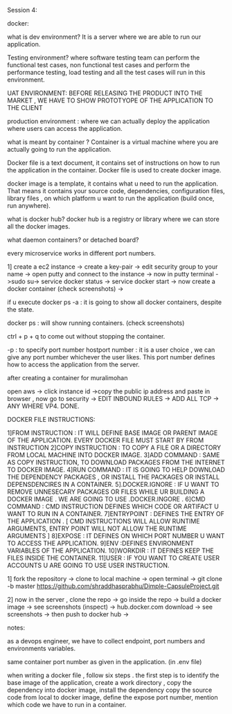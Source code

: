 Session 4:

docker:

what is dev environment? It is a server where we are able to run our application.

Testing environment? where software testing team can perform the functional test cases, non functional test cases and perform the performance testing, load testing and all the test cases will run in this environment.
  
UAT ENVIRONMENT: BEFORE RELEASING THE PRODUCT INTO THE MARKET , WE HAVE TO SHOW PROTOTYOPE OF THE APPLICATION TO THE CLIENT

production environment : where we can actually deploy the application where users can access the application.

what is meant by container ? Container is a virtual machine where you are actually going to run the application.

Docker file is a text document, it contains set of instructions on how to run the application in the container. Docker file is used to create docker image.

docker image is a template, it contains what u need to run the application. That means it contains your source code, dependencies, configuration files, library files , on which platform u want to run the application (build once, run anywhere).

what is docker hub? docker hub is a registry or library where we can store all the docker images.

what daemon containers? or detached board?

every microservice works in different port numbers.

1] create a ec2 instance -> create a key-pair -> edit security group to your name -> open putty and connect to the instance -> now in putty terminal ->sudo su-> service docker status -> service docker start -> now create a docker container (check screenshots) ->

if u execute docker ps -a : it is going to show all docker containers, despite the state.

docker ps : will show running containers. (check screenshots)

ctrl + p + q to come out without stopping the container.

-p : to specify port number hostport number : it is a user choice , we can give any port number whichever the user likes. This port number defines how to access the application from the server.

after creating a container for muralimohan

open aws -> click instance id ->copy the public ip address and paste in browser , now go to security -> EDIT INBOUND RULES -> ADD ALL TCP -> ANY WHERE VP4. DONE.

DOCKER FILE INSTRUCTIONS:

1]FROM INSTRUCTION : IT WILL DEFINE BASE IMAGE OR PARENT IMAGE OF THE APPLICATION. EVERY DOCKER FILE MUST START BY FROM INSTRUCTION 2]COPY INSTRUCTION : TO COPY A FILE OR A DIRECTORY FROM LOCAL MACHINE INTO DOCKER IMAGE. 3]ADD COMMAND : SAME AS COPY INSTRUCTION, TO DOWNLOAD PACKAGES FROM THE INTERNET TO DOCKER IMAGE. 4]RUN COMMAND : IT IS GOING TO HELP DOWNLOAD THE DEPENDENCY PACKAGES , OR INSTALL THE PACKAGES OR INSTALL DEPENSDENCIRES IN A CONTAINER. 5].DOCKER.IGNORE : IF U WANT TO REMOVE UNNESECARY PACKAGES OR FILES WHILE UR BUILDING A DOCKER IMAGE . WE ARE GOING TO USE .DOCKER.INGORE . 6]CMD COMMAND : CMD INSTRUCTION DEFINES WHICH CODE OR ARTIFACT U WANT TO RUN IN A CONTAINER. 7]ENTRYPOINT : DEFINES THE ENTRY OF THE APPLICATION . [ CMD INSTRUCTIONS WILL ALLOW RUNTIME ARGUMENTS, ENTRY POINT WILL NOT ALLOW THE RUNTIME ARGUMENTS ] 8]EXPOSE : IT DEFINES ON WHICH PORT NUMBER U WANT TO ACCESS THE APPLICATION. 9]ENV :DEFINES ENVIRONMENT VARIABLES OF THE APPLICATION. 10]WORKDIR : IT DEFINES KEEP THE FILES INSIDE THE CONTAINER. 11]USER : IF YOU WANT TO CREATE USER ACCOUNTS U ARE GOING TO USE USER INSTRUCTION.

1] fork the repository -> clone to local machine -> open terminal -> git clone -b master https://github.com/shraddhasprabhu/Dimple-CapsuleProject.git

2] now in the server , clone the repo -> go inside the repo -> build a docker image -> see screenshots (inspect) -> hub.docker.com download -> see screenshots -> then push to docker hub ->

notes:

as a devops engineer, we have to collect endpoint, port numbers and environments variables.

same container port number as given in the application. (in .env file)

when writing a docker file , follow six steps . the first step is to identify the base image of the application, create a work directory , copy the dependency into docker image, install the dependency copy the source code from local to docker image, define the expose port number, mention which code we have to run in a container.
